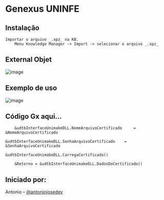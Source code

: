# Genexus UNINFE


## Instalação
	
	Importar o arquivo _.xpz_ na KB.
    	Menu Knowledge Manager -> Import -> selecionar o arquivo _.xpz_

## External Objet

![image](https://user-images.githubusercontent.com/1467860/166702430-5570b17a-c5f7-497b-9862-24bc2bed1e4d.png)

## Exemplo de uso
![image](https://user-images.githubusercontent.com/1467860/166702126-969dccc9-ed41-4f66-9bb7-5f63a9b05db5.png)

## Código Gx aqui...

    	&udtbInterfaceUnimakeDLL.NomeArquivoCertificado	    = &NomeArquivoCertificado

	&udtbInterfaceUnimakeDLL.SenhaArquivoCertificado	= &SenhaArquivoCertificado

	&udtbInterfaceUnimakeDLL.CarregaCertificado()

    	&Retorno = &udtbInterfaceUnimakeDLL.DadosDoCertificado()

## Iniciado por:

Antonio – [@antoniojosedev](https://github.com/antoniojosedev)
